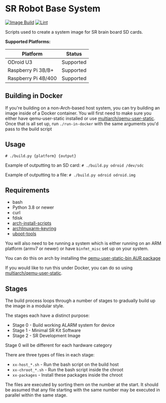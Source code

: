 # SR Robot Base System

[![Image Build](https://github.com/srobo/robot-base/actions/workflows/image.yml/badge.svg)](https://github.com/srobo/robot-base/actions/workflows/image.yml)
[![Lint](https://github.com/srobo/robot-base/actions/workflows/shellcheck.yml/badge.svg)](https://github.com/srobo/robot-base/actions/workflows/shellcheck.yml)

Scripts used to create a system image for SR brain board SD cards.

**Supported Platforms:**

| Platform            | Status    |
|---------------------|-----------|
| ODroid U3           | Supported |
| Raspberry Pi 3B/B+  | Supported |
| Raspberry Pi 4B/400 | Supported |

## Building in Docker

If you're building on a non-Arch-based host system, you can try building an image inside of a Docker container.
You will first need to make sure you either have qemu-user-static installed or use [multiarch/qemu-user-static](https://github.com/multiarch/qemu-user-static).
Once that is all set up, run `./run-in-docker` with the same arguments you'd pass to the build script

## Usage

`# ./build.py {platform} {output}`

Example of outputting to an SD card: `# ./build.py odroid /dev/sdc`

Example of outputting to a file: `# ./build.py odroid odroid.img`

## Requirements

- bash
- Python 3.8 or newer
- curl
- fdisk
- [arch-install-scripts](https://archlinux.org/packages/extra/any/arch-install-scripts/)
- [archlinuxarm-keyring](http://mirror.archlinuxarm.org/armv6h/core/archlinuxarm-keyring-20140119-1-any.pkg.tar.xz)
- [uboot-tools](https://archlinux.org/packages/extra/any/uboot-tools/)

You will also need to be running a system which is either running on an ARM platform (armv7 or newer) or have `binfmt_misc` set up on your system. 

You can do this on arch by installing the [qemu-user-static-bin AUR package](https://aur.archlinux.org/packages/qemu-user-static-bin/)

If you would like to run this under Docker, you can do so using [multiarch/qemu-user-static](https://github.com/multiarch/qemu-user-static).

## Stages

The build process loops through a number of stages to gradually build up the image in a modular style.

The stages each have a distinct purpose:

- Stage 0 - Build working ALARM system for device
- Stage 1 - Minimal SR Kit Software
- Stage 2 - SR Development Image

Stage 0 will be different for each hardware category

There are three types of files in each stage:

- `xx-host_*.sh` - Run the bash script on the build host
- `xx-chroot_*.sh` - Run the bash script inside the chroot
- `xx-packages` - Install these packages inside the chroot

The files are executed by sorting them on the number at the start. It should be
assumed that any file starting with the same number may be executed in parallel
within the same stage.
